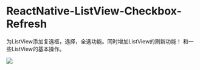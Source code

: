 # ReactNative-ListView-Checkbox-Refresh
为ListView添加复选框，选择，全选功能。同时增加ListView的刷新功能！
和一些ListView的基本操作。


![](https://github.com/HAPENLY/ReactNative-ListView-Checkbox-Refresh/blob/master/ZPCheckboxDemo/20170509-131741.gif)
